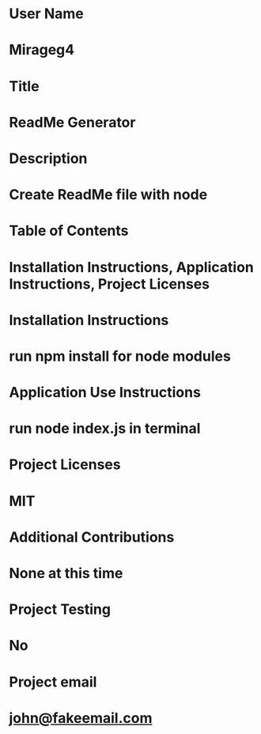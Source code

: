 

  # User Name
# Mirageg4

  # Title
# ReadMe Generator

# Description
# Create ReadMe file with node

# Table of Contents
# Installation Instructions, Application Instructions, Project Licenses

# Installation Instructions
# run npm install for node modules

# Application Use Instructions
# run node index.js in terminal

# Project Licenses
# MIT

# Additional Contributions
# None at this time

# Project Testing
# No

# Project email
# john@fakeemail.com

